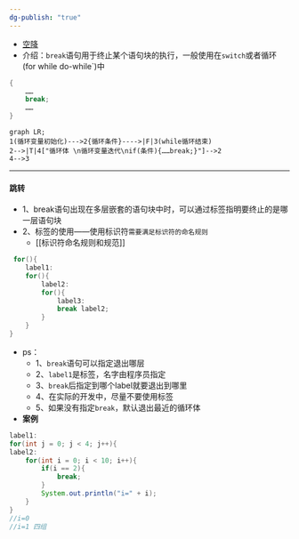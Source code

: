 ```yaml
---
dg-publish: "true"
---
```

- [空降](https://www.bilibili.com/video/BV1fh411y7R8?t=6.7&p=139) 
- 介绍：`break`语句用于终止某个语句块的执行，一般使用在`switch`或者循环(for while do-while`)中
```java
{
	……
	break;
	……
}
```
```mermaid
graph LR;
1(循环变量初始化)--->2{循环条件}---->|F|3(while循环结束)
2-->|T|4["循环体 \n循环变量迭代\nif(条件){……break;}"]-->2
4-->3
```

---
#### 跳转
- 1、break语句出现在多层嵌套的语句块中时，可以通过标签指明要终止的是哪一层语句块
- 2、标签的使用——使用标识符`需要满足标识符的命名规则`
	- [[标识符命名规则和规范]]
```java
 for(){
	label1:
	for(){
		label2:
		for(){
			label3:
			break label2;
		}
	}
}
```
- ps：
	- 1、`break`语句可以指定退出哪层
	- 2、`label1`是标签，名字由程序员指定
	- 3、`break`后指定到哪个label就要退出到哪里
	- 4、在实际的开发中，尽量不要使用标签
	- 5、如果没有指定`break`，默认退出最近的循环体
- **案例**
```java
label1:
for(int j = 0; j < 4; j++){
label2:
	for(int i = 0; i < 10; i++){
		if(i == 2){
			break;
		}
		System.out.println("i=" + i);
	}
}
//i=0
//i=1 四组
```
